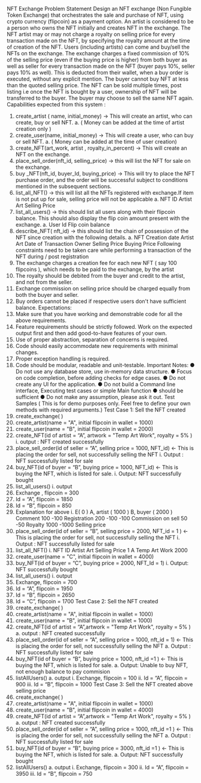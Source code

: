 NFT Exchange
Problem Statement
Design an NFT exchange (Non Fungible Token Exchange) that orchestrates the sale and purchase of
NFT, using crypto currency (flipcoin) as a payment option.
An artist is considered to be a person who owns the NFT initially and creates NFT in the exchange.
The NFT artist may or may not charge a royalty on selling price for every transaction made on the
NFT, by specifying the royalty amount at the time of creation of the NFT.
Users (including artists) can come and buy/sell the NFTs on the exchange. The exchange charges a
fixed commission of 10% of the selling price (even if the buying price is higher) from both buyer as
well as seller for every transaction made on the NFT (buyer pays 10%, seller pays 10% as well). This
is deducted from their wallet, when a buy order is executed, without any explicit mention. The buyer
cannot buy NFT at less than the quoted selling price.
The NFT can be sold multiple times, post listing i.e once the NFT is bought by a user, ownership of
NFT will be transferred to the buyer. The buyer may choose to sell the same NFT again.
Capabilities expected from this system :
1. create_artist ( name, initial_money) -> This will create an artist, who can create, buy or sell
NFT.
a. ( Money can be added at the time of artist creation only )
2. create_user(name, initial_money) -> This will create a user, who can buy or sell NFT.
a. ( Money can be added at the time of user creation)
3. create_NFT(art_work, artist , royalty_in_percent) -> This will create an NFT on the exchange.
4. place_sell_order(nft_id, selling_price) -> this will list the NFT for sale on the exchange.
5. buy _NFT(nft_id, buyer_Id, buying_price) -> This will try to place the NFT purchase order, and
the order will be successful subject to conditions mentioned in the subsequent sections.
6. list_all_NFT() -> this will list all the NFTs registered with exchange.If item is not put up for sale,
selling price will not be applicable
a.
NFT ID Artist Art Selling Price
7. list_all_users() -> this should list all users along with their flipcoin balance. This should also
display the flip coin amount present with the exchange.
a.
User Id Flip coin balance
8. describe_NFT( nft_id) -> this should list the chain of possession of the NFT since creation with
the following details.
a.
NFT
Creation
date
Artist Art Date of
Transaction
Owner Selling
Price
Buying
Price
Following constraints need to be taken care while performing a transaction of the NFT during / post
registration
1. The exchange charges a creation fee for each new NFT ( say 100 flipcoins ), which needs to be
paid to the exchange, by the artist
2. The royalty should be debited from the buyer and credit to the artist, and not from the seller.
3. Exchange commission on selling price should be charged equally from both the buyer and
seller.
4. Buy orders cannot be placed if respective users don't have sufficient balance.
Expectations:
1. Make sure that you have working and demonstrable code for all the above requirements.
2. Feature requirements should be strictly followed. Work on the expected output first and then add
good-to-have features of your own.
3. Use of proper abstraction, separation of concerns is required.
4. Code should easily accommodate new requirements with minimal changes.
5. Proper exception handling is required.
6. Code should be modular, readable and unit-testable.
Important Notes:
● Do not use any database store, use in-memory data structure.
● Focus on code completion, before adding checks for edge cases.
● Do not create any UI for the application.
● Do not build a Command line interface, Executing test cases or simple Main function ●
should be sufficient
● Do not make any assumption, please ask it out.
Test Samples ( This is for demo purposes only. Feel free to define your own methods with
required arguments.)
Test Case 1: Sell the NFT created
1. create_exchange( )
2. create_artist(name = "A", initial flipcoin in wallet = 1000)
3. create_user(name = "B", initial flipcoin in wallet = 2000)
4. create_NFT(id of artist = “A”, artwork = "Temp Art Work", royalty = 5% )
i. output : NFT created successfully
5. place_sell_order(id of seller = “A”, selling price = 1000, NFT_id) <- This is placing the order for
sell, not successfully selling the NFT
i. Output : NFT successfully listed for sale
6. buy_NFT(id of buyer = “B”, buying price = 1000, NFT_id) <- This is buying the NFT, which is
listed for sale.
i. Output: NFT successfully bought
7. list_all_users()
i. output
1. Exchange , flipcoin = 300
2. Id = “A”, flipcoin = 1850
3. Id = “B”, flipcoin = 850
8. Explanation for above
i.
E( 0 ) A, artist ( 1000 ) B, buyer ( 2000 ) Comment
100 -100 Registration
200 -100 -100 Commission on
sell
50 -50 Royalty
1000 -1000 Selling price
9. place_sell_order(id of seller = “B”, selling price = 2000, NFT_id = 1 ) <- This is placing the order
for sell, not successfully selling the NFT
i. Output : NFT successfully listed for sale
10. list_all_NFT()
i.
NFT ID Artist Art Selling Price
1 A Temp Art Work 2000
11. create_user(name = "C", initial flipcoin in wallet = 4000)
12. buy_NFT(id of buyer = “C”, buying price = 2000, NFT_Id = 1)
i. Output: NFT successfully bought
13. list_all_users()
i. output
1. Exchange, flipcoin = 700
2. Id = “A”, flipcoin = 1950
3. Id = “B”, flipcoin = 2650
4. Id = “C”, flipcoin = 1700
Test Case 2: Sell the NFT created
1. create_exchange( )
2. create_artist(name = "A", initial flipcoin in wallet = 1000)
3. create_user(name = "B", initial flipcoin in wallet = 1000)
4. create_NFT(id of artist = “A”,artwork = "Temp Art Work", royalty = 5% )
a. output : NFT created successfully
5. place_sell_order(id of seller = “A”, selling price = 1000, nft_id = 1) <- This is placing the order
for sell, not successfully selling the NFT
a. Output : NFT successfully listed for sale
6. buy_NFT(id of buyer = “B”, buying price = 1000, nft_id =1 ) <- This is buying the NFT, which is
listed for sale.
a. Output: Unable to buy NFT, not enough balance to pay commision
7. listAllUsers()
a. output
i. Exchange, flipcoin = 100
ii. Id = “A”, flipcoin = 900
iii. Id = “B”, flipcoin = 1000
Test Case 3: Sell the NFT created above selling price
1. create_exchange( )
2. create_artist(name = "A", initial flipcoin in wallet = 1000)
3. create_user(name = "B", initial flipcoin in wallet = 4000)
4. create_NFT(id of artist = “A”,artwork = "Temp Art Work", royalty = 5% )
a. output : NFT created successfully
5. place_sell_order(id of seller = “A”, selling price = 1000, nft_id =1 ) <- This is placing the order for
sell, not successfully selling the NFT
a. Output : NFT successfully listed for sale
6. buy_NFT(id of buyer = “B”, buying price = 3000, nft_id =1 ) <- This is buying the NFT, which is
listed for sale.
a. Output: NFT successfully bought
7. listAllUsers()
a. output
i. Exchange, flipcoin = 300
ii. Id = “A”, flipcoin = 3950
iii. Id = “B”, flipcoin = 750
